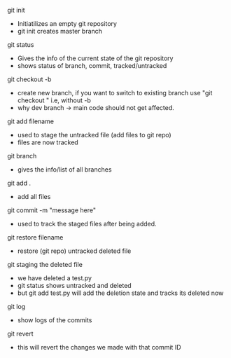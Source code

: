 git init
- Initiatilizes an empty git repository
- git init creates master branch

git status
- Gives the info of the current state of the git repository
- shows status of branch, commit, tracked/untracked

git checkout -b <branch-name>
- create new branch, if you want to switch to existing branch use "git checkout <branch-name>" i.e, without -b
- why dev branch -> main code should not get affected.

git add filename
- used to stage the untracked file (add files to git repo)
- files are now tracked

git branch
- gives the info/list of all branches


git add .
- add all files

git commit -m "message here"
- used to track the staged files after being added.

git restore filename
- restore (git repo) untracked deleted file 


git staging the deleted file
- we have deleted a test.py
- git status shows untracked and deleted
- but git add test.py will add the deletion state and tracks its deleted now

git log
- show logs of the commits

git revert <commit-hash-ID>
- this will revert the changes we made with that commit ID